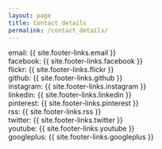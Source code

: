 ```yaml
---
layout: page
title: Contact details
permalink: /contact_details/
---
```


email: {{ site.footer-links.email }}  
facebook: {{ site.footer-links.facebook }}  
flickr: {{ site.footer-links.flickr }}  
github: {{ site.footer-links.github }}  
instagram: {{ site.footer-links.instagram }}  
linkedin: {{ site.footer-links.linkedin }}  
pinterest: {{ site.footer-links.pinterest }}  
rss: {{ site.footer-links.rss }}  
twitter: {{ site.footer-links.twitter }}  
youtube: {{ site.footer-links.youtube }}  
googleplus: {{ site.footer-links.googleplus }}  
